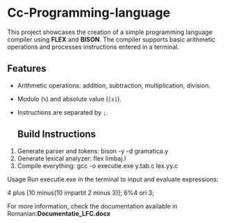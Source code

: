 # Cc-Programming-language
This project showcases the creation of a simple programming language compiler using **FLEX** and **BISON**. The compiler supports basic arithmetic operations and processes instructions entered in a terminal.

## Features
- Arithmetic operations: addition, subtraction, multiplication, division.
- Modulo (`%`) and absolute value (`|x|`).
- Instructions are separated by `;`.

  ## Build Instructions
1. Generate parser and tokens:
    bison -y -d gramatica.y
2. Generate lexical analyzer:
    flex limbaj.l
3. Compile everything:
    gcc -o executie.exe y.tab.c lex.yy.c

Usage
Run executie.exe in the terminal to input and evaluate expressions:

4 plus [10 minus(10 impartit 2 minus 3)];
6%4 ori 3;

For more information, check the documentation available in Romanian:**Documentatie_LFC.docx**
